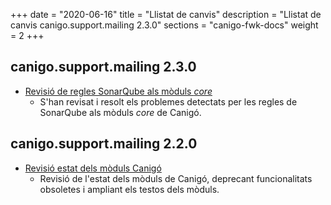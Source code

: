 +++
date        = "2020-06-16"
title       = "Llistat de canvis"
description = "Llistat de canvis canigo.support.mailing 2.3.0"
sections    = "canigo-fwk-docs"
weight		= 2
+++

## canigo.support.mailing 2.3.0

- [Revisió de regles SonarQube als mòduls _core_](/noticies/2020-06-09-Revisio_regles_SonarQube_moduls_core/)
   - S'han revisat i resolt els problemes detectats per les regles de SonarQube als mòduls _core_ de Canigó.

## canigo.support.mailing 2.2.0

- [Revisió estat dels mòduls Canigó](/noticies/2020-03-24-Revisio_estat_moduls_Canigo_3.4)
   - Revisió de l'estat dels mòduls de Canigó, deprecant funcionalitats obsoletes i ampliant els testos dels mòduls.